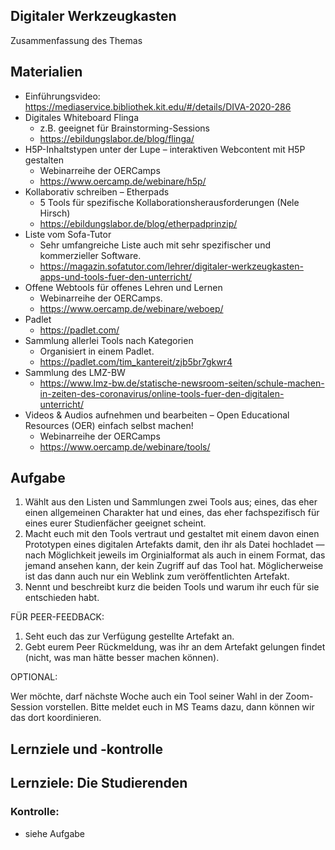 ## Digitaler Werkzeugkasten
Zusammenfassung des Themas

## Materialien
- Einführungsvideo: https://mediaservice.bibliothek.kit.edu/#/details/DIVA-2020-286
- Digitales Whiteboard Flinga
	- z.B. geeignet für Brainstorming-Sessions
	- https://ebildungslabor.de/blog/flinga/
- H5P-Inhaltstypen unter der Lupe – interaktiven Webcontent mit H5P gestalten
	- Webinarreihe der OERCamps
	- https://www.oercamp.de/webinare/h5p/
- Kollaborativ schreiben – Etherpads
	- 5 Tools für spezifische Kollaborationsherausforderungen (Nele Hirsch)
	- https://ebildungslabor.de/blog/etherpadprinzip/
- Liste vom Sofa-Tutor
	- Sehr umfangreiche Liste auch mit sehr spezifischer und kommerzieller Software.
	- https://magazin.sofatutor.com/lehrer/digitaler-werkzeugkasten-apps-und-tools-fuer-den-unterricht/
- Offene Webtools für offenes Lehren und Lernen
	- Webinarreihe der OERCamps.
	- https://www.oercamp.de/webinare/weboep/
- Padlet
	- https://padlet.com/
- Sammlung allerlei Tools nach Kategorien
	- Organisiert in einem Padlet.
	- https://padlet.com/tim_kantereit/zjb5br7gkwr4
- Sammlung des LMZ-BW
	- https://www.lmz-bw.de/statische-newsroom-seiten/schule-machen-in-zeiten-des-coronavirus/online-tools-fuer-den-digitalen-unterricht/
- Videos & Audios aufnehmen und bearbeiten – Open Educational Resources (OER) einfach selbst machen!
	- Webinarreihe der OERCamps
	- https://www.oercamp.de/webinare/tools/
## Aufgabe
1. Wählt aus den Listen und Sammlungen zwei Tools aus; eines, das eher einen allgemeinen Charakter hat und eines, das eher fachspezifisch für eines eurer Studienfächer geeignet scheint.
2. Macht euch mit den Tools vertraut und gestaltet mit einem davon einen Prototypen eines digitalen Artefakts damit, den ihr als Datei hochladet — nach Möglichkeit jeweils im Orginialformat als auch in einem Format, das jemand ansehen kann, der kein Zugriff auf das Tool hat. Möglicherweise ist das dann auch nur ein Weblink zum veröffentlichten Artefakt.
3. Nennt und beschreibt kurz die beiden Tools und warum ihr euch für sie entschieden habt.

FÜR PEER-FEEDBACK:

1. Seht euch das zur Verfügung gestellte Artefakt an.
2. Gebt eurem Peer Rückmeldung, was ihr an dem Artefakt gelungen findet (nicht, was man hätte besser machen können).

OPTIONAL:

Wer möchte, darf nächste Woche auch ein Tool seiner Wahl in der Zoom-Session vorstellen. Bitte meldet euch in MS Teams dazu, dann können wir das dort koordinieren.



## Lernziele und -kontrolle

Lernziele:
Die Studierenden
-  

### Kontrolle:
- siehe Aufgabe